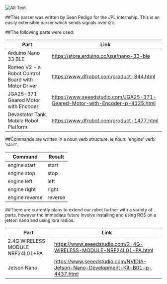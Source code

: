 ![Alt Text](https://i.imgur.com/oFvHeAo.png)

##This parser was written by Sean Pedigo for the JPL internship. This is an easily extensible parser which sends signals over i2c.  
  
##The following parts were used:  

Part | Link
------------ | -------------
Arduino Nano 33 BLE | https://store.arduino.cc/usa/nano-33-ble  
Romeo V2 - a Robot Control Board with Motor Driver | https://www.dfrobot.com/product-844.html  
JGA25-371 Geared Motor with Encoder | https://www.seeedstudio.com/JGA25-371-Geared-Motor-with-Encoder-p-4125.html  
Devastator Tank Mobile Robot Platform | https://www.dfrobot.com/product-1477.html  

##Commands are written in a noun verb structure. ie noun: 'engine' verb: 'start'.  

Command | Result
------------ | -------------
engine start | start
engine stop | stop
engine left | left
engine right | right
engine reverse | reverse

##There are currently plans to extend our robot further with a variety of parts, however the immediate future involve installing and using ROS on a jetson nano and using lora radios.

Part | Link
------------ | -------------
2.4G WIRELESS MODULE NRF24L01+PA | https://www.seeedstudio.com/2-4G-WIRELESS-MODULE-NRF24L01-PA.html
Jetson Nano | https://www.seeedstudio.com/NVIDIA-Jetson-Nano-Development-Kit-B01-p-4437.html
